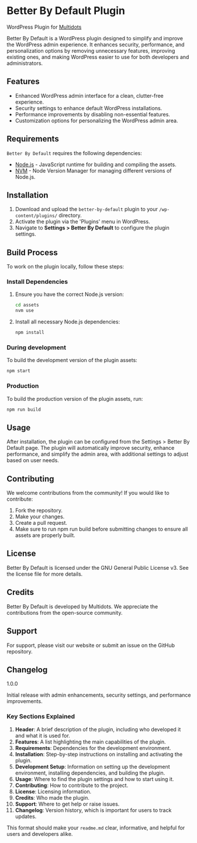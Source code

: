 # Better By Default Plugin

WordPress Plugin for [Multidots](https://www.multidots.com/)

Better By Default is a WordPress plugin designed to simplify and improve the WordPress admin experience. It enhances security, performance, and personalization options by removing unnecessary features, improving existing ones, and making WordPress easier to use for both developers and administrators.

## Features

- Enhanced WordPress admin interface for a clean, clutter-free experience.
- Security settings to enhance default WordPress installations.
- Performance improvements by disabling non-essential features.
- Customization options for personalizing the WordPress admin area.

## Requirements

`Better By Default` requires the following dependencies:

- [Node.js](https://nodejs.org/) - JavaScript runtime for building and compiling the assets.
- [NVM](https://wptraining.md10x.com/lessons/install-nvm/) - Node Version Manager for managing different versions of Node.js.

## Installation

1. Download and upload the `better-by-default` plugin to your `/wp-content/plugins/` directory.
2. Activate the plugin via the 'Plugins' menu in WordPress.
3. Navigate to **Settings > Better By Default** to configure the plugin settings.

## Build Process

To work on the plugin locally, follow these steps:

### Install Dependencies

1. Ensure you have the correct Node.js version:

   ```bash
   cd assets
   nvm use
   ```
2. Install all necessary Node.js dependencies:

    ```bash
    npm install
    ```

### During development
To build the development version of the plugin assets:

```bash
npm start
```

### Production
To build the production version of the plugin assets, run:

```bash
npm run build
```

## Usage
After installation, the plugin can be configured from the Settings > Better By Default page. The plugin will automatically improve security, enhance performance, and simplify the admin area, with additional settings to adjust based on user needs.

## Contributing
We welcome contributions from the community! If you would like to contribute:

1. Fork the repository.
2. Make your changes.
3. Create a pull request.
4. Make sure to run npm run build before submitting changes to ensure all assets are properly built.

## License
Better By Default is licensed under the GNU General Public License v3. See the license file for more details.

## Credits
Better By Default is developed by Multidots. We appreciate the contributions from the open-source community.

## Support
For support, please visit our website or submit an issue on the GitHub repository.

## Changelog
1.0.0

Initial release with admin enhancements, security settings, and performance improvements.


### Key Sections Explained
1. **Header**: A brief description of the plugin, including who developed it and what it is used for.
2. **Features**: A list highlighting the main capabilities of the plugin.
3. **Requirements**: Dependencies for the development environment.
4. **Installation**: Step-by-step instructions on installing and activating the plugin.
5. **Development Setup**: Information on setting up the development environment, installing dependencies, and building the plugin.
6. **Usage**: Where to find the plugin settings and how to start using it.
7. **Contributing**: How to contribute to the project.
8. **License**: Licensing information.
9. **Credits**: Who made the plugin.
10. **Support**: Where to get help or raise issues.
11. **Changelog**: Version history, which is important for users to track updates.

This format should make your `readme.md` clear, informative, and helpful for users and developers alike.